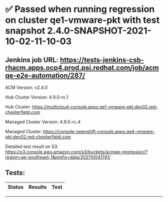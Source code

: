 # :white_check_mark: Passed when running regression on cluster qe1-vmware-pkt with test snapshot 2.4.0-SNAPSHOT-2021-10-02-11-10-03 

## Jenkins job URL: https://tests-jenkins-csb-rhacm.apps.ocp4.prod.psi.redhat.com/job/acmqe-e2e-automation/287/


ACM Version: v2.4.0

Hub Cluster Version: 4.9.0-rc.1

Hub Cluster: https://multicloud-console.apps.qe1-vmware-pkt.dev02.red-chesterfield.com

Managed Cluster Version: 4.9.0-rc.4

Managed Cluster: https://console-openshift-console.apps.qe4-vmware-pkt.dev02.red-chesterfield.com

Detailed test result on S3: https://s3.console.aws.amazon.com/s3/buckets/acmqe-regression/?region=ap-southeast-1&prefix=data/202110041741/

## Tests:

|Status|Results|Test|
|---|---|---|


---

